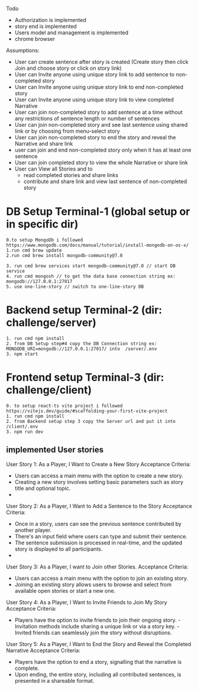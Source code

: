 Todo
 - Authorization is implemented
 - story end is implemented
 - Users model and management is implemented
 - chrome browser

Assumptions:
 - User can create sentence after story is created (Create story then click Join and choose story or click on story link)
 - User can Invite anyone using unique story link to add sentence to non-completed story
 - User can Invite anyone using unique story link to end non-completed story
 - User can Invite anyone using unique story link to view completed Narrative
 - User can join non-completed story to add sentence at a time without any restrictions of sentence length or number of sentences
 - User can join non-completed story and see last sentence using shared link or by choosing from menu-select story
 - User can join non-completed story to end the story and reveal the Narrative and share link
 - user can join and end non-completed story only when it has at least one sentence
 - User can join completed story to view the whole Narrative or share link
 - User can View all Stories and to
   - read completed stories and share links
   - contribute and share link and view last sentence of non-completed story




DB Setup Terminal-1 (global setup or in specific dir)
========
    0.to setup MongoDb i followed https://www.mongodb.com/docs/manual/tutorial/install-mongodb-on-os-x/ 
    1.run cmd brew update
    2.run cmd brew install mongodb-community@7.0

    3. run cmd brew services start mongodb-community@7.0 // start DB service
    4. run cmd mongosh // to get the data base connection string ex: mongodb://127.0.0.1:27017
    5. use one-line-story // switch to one-line-story DB

Backend setup Terminal-2 (dir: challenge/server)
=============
    1. run cmd npm install
    2. from DB Setup step#4 copy the DB Connection string ex: MONGODB_URI=mongodb://127.0.0.1:27017/ into  /server/.env
    3. npm start

Frontend setup Terminal-3 (dir: challenge/client)
=============
    0. to setup react-ts vite project i followed https://vitejs.dev/guide/#scaffolding-your-first-vite-project
    1. run cmd npm install
    2. from Backend setup step 3 copy the Server url and put it into /client/.env
    3. npm run dev


## implemented User stories
User Story 1: As a Player, I Want to Create a New Story
  Acceptance Criteria:
- Users can access a main menu with the option to create a new story.
- Creating a new story involves setting basic parameters such as story title and optional topic.
-
User Story 2: As a Player, I Want to Add a Sentence to the Story
  Acceptance Criteria:
- Once in a story, users can see the previous sentence contributed by another player.
- There's an input field where users can type and submit their sentence.
- The sentence submission is processed in real-time, and the updated story is displayed to all participants.
- 
User Story 3: As a Player, I want to Join other Stories.
  Acceptance Criteria:
- Users can access a main menu with the option to join an existing story.
- Joining an existing story allows users to browse and select from available open stories or start a new one.

User Story 4: As a Player, I Want to Invite Friends to Join My Story Acceptance Criteria:
- Players have the option to invite friends to join their ongoing story. - Invitation methods include sharing a unique link or via a story key. - Invited friends can seamlessly join the story without disruptions.

User Story 5: As a Player, I Want to End the Story and Reveal the Completed Narrative
  Acceptance Criteria:
- Players have the option to end a story, signalling that the narrative is complete.
- Upon ending, the entire story, including all contributed sentences, is presented in a shareable format.
